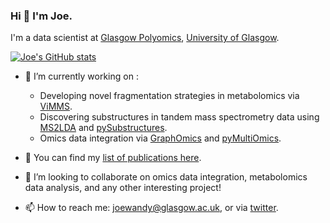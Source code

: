 ### Hi 👋 I'm Joe.

I'm a data scientist at [Glasgow Polyomics](https://www.polyomics.gla.ac.uk/), [University of Glasgow](https://www.gla.ac.uk/).

[![Joe's GitHub stats](https://github-readme-stats.vercel.app/api?username=joewandy)](https://github.com/anuraghazra/github-readme-stats)

- 🔭 I’m currently working on :
  - Developing novel fragmentation strategies in metabolomics via [ViMMS](https://github.com/glasgowcompbio/vimms/tree/master/vimms).
  - Discovering substructures in tandem mass spectrometry data using [MS2LDA](https://ms2lda.org) and [pySubstructures](https://github.com/glasgowcompbio/pySubstructures).
  - Omics data integration via [GraphOmics](https://graphomics.glasgowcompbio.org/) and [pyMultiOmics](https://github.com/glasgowcompbio/pyMultiOmics/).

- 📝 You can find my [list of publications here](https://scholar.google.com/citations?user=K6nz3aoAAAAJ).

- 👯 I’m looking to collaborate on omics data integration, metabolomics data analysis, and any other interesting project!

- 📫 How to reach me: joewandy@glasgow.ac.uk, or via [twitter](https://twitter.com/joe__wandy).
